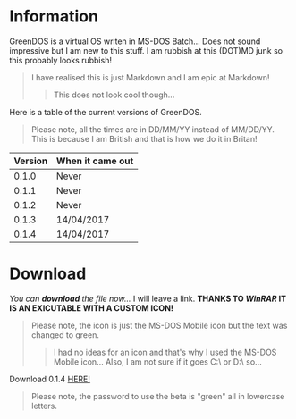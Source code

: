 # Information
GreenDOS is a virtual OS writen in MS-DOS Batch... Does not sound impressive but I am new to this stuff.
I am rubbish at this (DOT)MD junk so this probably looks rubbish!
> I have realised this is just Markdown and I am epic at Markdown!
>> This does not look cool though...

Here is a table of the current versions of GreenDOS.
> Please note, all the times are in DD/MM/YY instead of MM/DD/YY. This is because I am British and that is how we do it in Britan!

Version | When it came out
------- | ----------------
0.1.0   | Never
0.1.1   | Never
0.1.2   | Never
0.1.3   | 14/04/2017
0.1.4   | 14/04/2017

# Download
_You can **download** the file now..._ I will leave a link. __THANKS TO *WinRAR* IT IS AN EXICUTABLE WITH A CUSTOM ICON!__
> Please note, the icon is just the MS-DOS Mobile icon but the text was changed to green.
>> I had no ideas for an icon and that's why I used the MS-DOS Mobile icon... Also, I am not sure if it goes C:\ or D:\ so...

Download 0.1.4 [HERE!](http://www.mediafire.com/file/7437fh526wamcuc/GreenDOS.exe)
> Please note, the password to use the beta is "green" all in lowercase letters.
